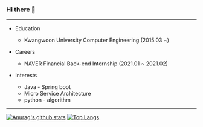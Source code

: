 ### Hi there 👋
***
* Education
    - Kwangwoon University Computer Engineering (2015.03 ~)

* Careers
    - NAVER Financial Back-end Internship (2021.01 ~ 2021.02)

* Interests
    - Java - Spring boot
    - Micro Service Architecture
    - python - algorithm
***



 [![Anurag's github stats](https://github-readme-stats.vercel.app/api?username=jyh4479&theme=dark&count_private=true&hide_rank=true)](https://github.com/anuraghazra/github-readme-stats)
 [![Top Langs](https://github-readme-stats.vercel.app/api/top-langs/?username=jyh4479&layout=compact&theme=dark)](https://github.com/anuraghazra/github-readme-stats)

<!--
**jyh4479/jyh4479** is a ✨ _special_ ✨ repository because its `README.md` (this file) appears on your GitHub profile.

Here are some ideas to get you started:

- 🔭 I’m currently working on ...
- 🌱 I’m currently learning ...
- 👯 I’m looking to collaborate on ...
- 🤔 I’m looking for help with ..
- 💬 Ask me about ...
- 📫 How to reach me: ...
- 😄 Pronouns: ...
- ⚡ Fun fact: ...
-->
